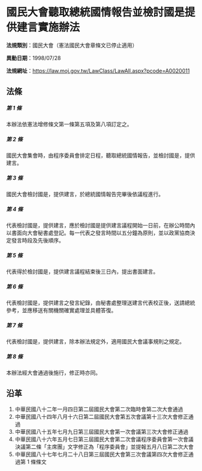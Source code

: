 # 國民大會聽取總統國情報告並檢討國是提供建言實施辦法


**法規類別**：國民大會（憲法國民大會章條文已停止適用）

**異動日期**：1998/07/28  

**法規網址**：https://law.moj.gov.tw/LawClass/LawAll.aspx?pcode=A0020011



## 法條
##### 第 1 條
本辦法依憲法增修條文第一條第五項及第八項訂定之。

##### 第 2 條
國民大會集會時，由程序委員會排定日程，聽取總統國情報告，並檢討國是，提供建言。

##### 第 3 條
國民大會檢討國是，提供建言，於總統國情報告完畢後依議程進行。

##### 第 4 條
代表檢討國是，提供建言，應於檢討國是提供建言議程開始一日前，在辦公時間內以書面向大會秘書處登記。每一代表之發言時間以五分鐘為原則，並以政黨協商決定發言時段及先後順序。

##### 第 5 條
代表得於檢討國是，提供建言議程結束後三日內，提出書面建言。

##### 第 6 條
代表檢討國是，提供建言之發言紀錄，由秘書處整理送建言代表校正後，送請總統參考，並應移送有關機關確實處理並具體答復。

##### 第 7 條
代表檢討國是，提供建言，除本辦法規定外，適用國民大會議事規則之規定。

##### 第 8 條
本辦法經大會通過後施行，修正時亦同。

## 沿革
1. 中華民國八十二年一月四日第二屆國民大會第二次臨時會第二次大會通過
1. 中華民國八十四年八月十六日第二屆國民大會第五次會議第十三次大會修正通過
1. 中華民國八十五年七月九日第三屆國民大會第一次會議第三次大會修正通過
1. 中華民國八十六年五月七日第三屆國民大會第二次會議程序委員會第一次會議決議第二條「主席團」文字修正為「程序委員會」並提報五月八日第二次大會
1. 中華民國八十七年七月二十八日第三屆國民大會第三次會議第四次大會修正通過第 1  條條文
